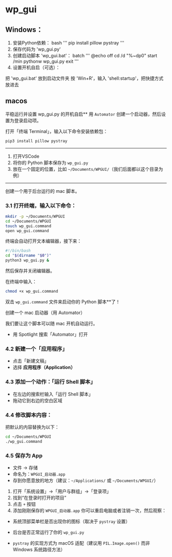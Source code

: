 # wp_gui

## Windows：
1. 安装Python依赖：
bash
'''
pip install pillow pystray
'''
3. 保存代码为 'wp_gui.py'
4. 创建启动脚本 'wp_gui.bat'：
batch
'''
@echo off
cd /d "%~dp0"
start /min pythonw wp_gui.py
exit
'''
6. 设置开机自启（可选）：

把 'wp_gui.bat' 放到启动文件夹
按 'Win+R'，输入 'shell:startup'，把快捷方式放进去

## macos

平稳运行并设置 wp\_gui.py 的开机自启**
用 `Automator` 创建一个启动器，然后设置为登录启动项。

打开「终端 Terminal」，输入以下命令安装依赖包：

```bash
pip3 install pillow pystray
```

---

1. 打开VSCode
2. 将你的 Python 脚本保存为 `wp_gui.py`
3. 放在一个固定的位置，比如 `~/Documents/WPGUI/`（我们后面都以这个目录为例）

---

创建一个用于后台运行的 mac 脚本。

### 3.1 打开终端，输入以下命令：

```bash
mkdir -p ~/Documents/WPGUI
cd ~/Documents/WPGUI
touch wp_gui.command
open wp_gui.command
```

终端会自动打开文本编辑器，接下来：

```bash
#!/bin/bash
cd "$(dirname "$0")"
python3 wp_gui.py &
```

然后保存并关闭编辑器。

在终端中输入：

```bash
chmod +x wp_gui.command
```
双击 `wp_gui.command` 文件来启动你的 Python 脚本**了！

创建一个 mac 启动器（用 Automator）

我们要让这个脚本可以随 mac 开机自动运行。

* 用 Spotlight 搜索「Automator」打开

### 4.2 新建一个「应用程序」

* 点击「新建文稿」
* 选择 **应用程序（Application）**

### 4.3 添加一个动作：「运行 Shell 脚本」

* 在左边的搜索栏输入「运行 Shell 脚本」
* 拖动它到右边的空白区域

### 4.4 修改脚本内容：

把默认的内容替换为以下：

```bash
cd ~/Documents/WPGUI
./wp_gui.command
```

### 4.5 保存为 App

* 文件 → 存储
* 命名为：`WPGUI_启动器.app`
* 存到你愿意放的地方（建议：`~/Applications/` 或 `~/Documents/WPGUI/`）

1. 打开「系统设置」→「用户与群组」→「登录项」
2. 找到“在登录时打开的项目”
3. 点击 `+` 按钮
4. 添加刚刚保存的 `WPGUI_启动器.app`
你可以重启电脑或者注销一次，然后观察：
* 系统顶部菜单栏是否出现你的图标（取决于 `pystray` 设置）
* 后台是否正常运行了你的 `wp_gui.py`

* `pystray` 的实现方式为 macOS 适配（建议用 `PIL.Image.open()` 而非 Windows 系统路径方法）

